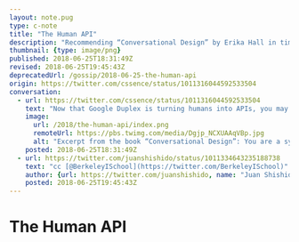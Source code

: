```yaml
---
layout: note.pug
type: c-note
title: "The Human API"
description: "Recommending “Conversational Design” by Erika Hall in times of Google Duplex."
thumbnail: {type: image/png}
published: 2018-06-25T18:31:49Z
revised: 2018-06-25T19:45:43Z
deprecatedUrl: /gossip/2018-06-25-the-human-api
origin: https://twitter.com/cssence/status/1011316044592533504
conversation:
  - url: https://twitter.com/cssence/status/1011316044592533504
    text: "Now that Google Duplex is turning humans into APIs, you may want to re-read “Conversational Design” by [@mulegirl](https://twitter.com/mulegirl). If you haven’t read it yet, get it at [@abookapart](https://twitter.com/abookapart)."
    image:
      url: /2018/the-human-api/index.png
      remoteUrl: https://pbs.twimg.com/media/Dgjp_NCXUAAqVBp.jpg
      alt: "Excerpt from the book “Conversational Design”: You are a system. A computer is a system. […] You interact with [a system] via a website, or an app, or a human, each of which in turn requires an interface."
    posted: 2018-06-25T18:31:49Z
  - url: https://twitter.com/juanshishido/status/1011334643235188738
    text: "cc [@BerkeleyISchool](https://twitter.com/BerkeleyISchool)"
    author: {url: https://twitter.com/juanshishido, name: "Juan Shishido"}
    posted: 2018-06-25T19:45:43Z
---
```


# The Human API

